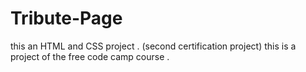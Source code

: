# Tribute-Page
this an HTML and CSS project . (second certification project)
this is a project of the free code camp course .
